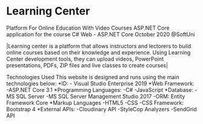 # Learning Center
 Platform For Online Education With Video Courses
 ASP.NET Core application for the course C# Web - ASP.NET Core October 2020 @SoftUni

 |Learning center is a platform that allows instructors and lectorers to
build online courses based on their knowledge and experience. Using
Learning Center development tools, they can upload videos, PowerPoint
presentations, PDFs, ZIP files and live classes to create courses|

Technologies Used This website is designed and runs using the main technologies below:
    *ID:
        - Visual Studio Enterprise 2019
    *Web Framework: 
        -ASP.NET Core 3.1
    *Programming Languages:
        -C#
        -JavaScript
    *Database:
        -MS SQL Server
        -MS SQL Server Management Studio 2017
        -ORM: Entity Framework Core
    *Markup Languages
        -HTML5
        -CSS
            -CSS Framework: Bootstrap 4
    *External APIs:
        -Cloudinary API
        -StyleCop Analyzers
        -SendGrid API
